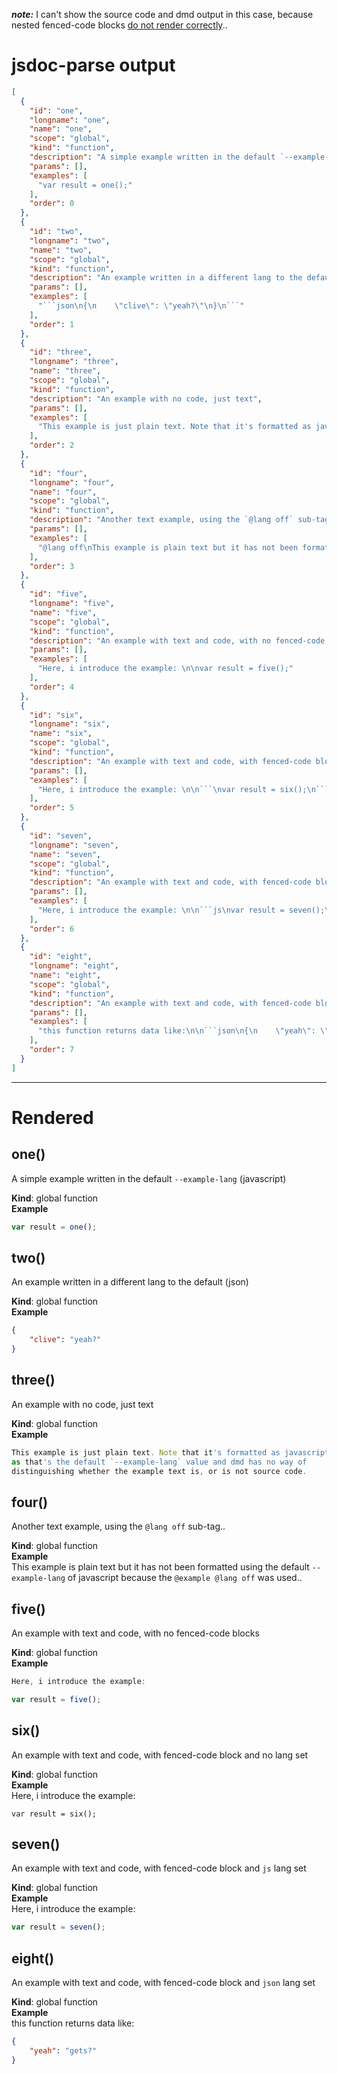 ***note:*** I can't show the source code and dmd output in this case, because nested fenced-code blocks [do not render correctly](https://github.com/vmg/redcarpet/issues/208).. 

# jsdoc-parse output
```json
[
  {
    "id": "one",
    "longname": "one",
    "name": "one",
    "scope": "global",
    "kind": "function",
    "description": "A simple example written in the default `--example-lang` (javascript)",
    "params": [],
    "examples": [
      "var result = one();"
    ],
    "order": 0
  },
  {
    "id": "two",
    "longname": "two",
    "name": "two",
    "scope": "global",
    "kind": "function",
    "description": "An example written in a different lang to the default (json)",
    "params": [],
    "examples": [
      "```json\n{\n    \"clive\": \"yeah?\"\n}\n```"
    ],
    "order": 1
  },
  {
    "id": "three",
    "longname": "three",
    "name": "three",
    "scope": "global",
    "kind": "function",
    "description": "An example with no code, just text",
    "params": [],
    "examples": [
      "This example is just plain text. Note that it's formatted as javascript\nas that's the default `--example-lang` value and dmd has no way of \ndistinguishing whether the example text is, or is not source code."
    ],
    "order": 2
  },
  {
    "id": "four",
    "longname": "four",
    "name": "four",
    "scope": "global",
    "kind": "function",
    "description": "Another text example, using the `@lang off` sub-tag..",
    "params": [],
    "examples": [
      "@lang off\nThis example is plain text but it has not been formatted using the default \n`--example-lang` of javascript because the `@example @lang off` was used.."
    ],
    "order": 3
  },
  {
    "id": "five",
    "longname": "five",
    "name": "five",
    "scope": "global",
    "kind": "function",
    "description": "An example with text and code, with no fenced-code blocks",
    "params": [],
    "examples": [
      "Here, i introduce the example: \n\nvar result = five();"
    ],
    "order": 4
  },
  {
    "id": "six",
    "longname": "six",
    "name": "six",
    "scope": "global",
    "kind": "function",
    "description": "An example with text and code, with fenced-code block and no lang set",
    "params": [],
    "examples": [
      "Here, i introduce the example: \n\n```\nvar result = six();\n```"
    ],
    "order": 5
  },
  {
    "id": "seven",
    "longname": "seven",
    "name": "seven",
    "scope": "global",
    "kind": "function",
    "description": "An example with text and code, with fenced-code block and `js` lang set",
    "params": [],
    "examples": [
      "Here, i introduce the example: \n\n```js\nvar result = seven();\n```"
    ],
    "order": 6
  },
  {
    "id": "eight",
    "longname": "eight",
    "name": "eight",
    "scope": "global",
    "kind": "function",
    "description": "An example with text and code, with fenced-code block and `json` lang set",
    "params": [],
    "examples": [
      "this function returns data like:\n\n```json\n{\n    \"yeah\": \"gets?\"\n}\n```"
    ],
    "order": 7
  }
]
```

* * * 

# Rendered
<a name="one"></a>
## one()
A simple example written in the default `--example-lang` (javascript)

**Kind**: global function  
**Example**  
```js
var result = one();
```
<a name="two"></a>
## two()
An example written in a different lang to the default (json)

**Kind**: global function  
**Example**  
```json
{
    "clive": "yeah?"
}
```
<a name="three"></a>
## three()
An example with no code, just text

**Kind**: global function  
**Example**  
```js
This example is just plain text. Note that it's formatted as javascript
as that's the default `--example-lang` value and dmd has no way of 
distinguishing whether the example text is, or is not source code.
```
<a name="four"></a>
## four()
Another text example, using the `@lang off` sub-tag..

**Kind**: global function  
**Example**  
This example is plain text but it has not been formatted using the default 
`--example-lang` of javascript because the `@example @lang off` was used..
<a name="five"></a>
## five()
An example with text and code, with no fenced-code blocks

**Kind**: global function  
**Example**  
```js
Here, i introduce the example: 

var result = five();
```
<a name="six"></a>
## six()
An example with text and code, with fenced-code block and no lang set

**Kind**: global function  
**Example**  
Here, i introduce the example: 

```
var result = six();
```
<a name="seven"></a>
## seven()
An example with text and code, with fenced-code block and `js` lang set

**Kind**: global function  
**Example**  
Here, i introduce the example: 

```js
var result = seven();
```
<a name="eight"></a>
## eight()
An example with text and code, with fenced-code block and `json` lang set

**Kind**: global function  
**Example**  
this function returns data like:

```json
{
    "yeah": "gets?"
}
```
